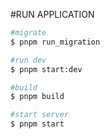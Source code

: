 #RUN APPLICATION
```bash
#migrate
$ pnpm run_migration

#run dev
$ pnpm start:dev

#build
$ pnpm build

#start server
$ pnpm start
```